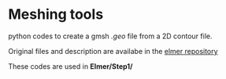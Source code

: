 # Meshing tools

python codes to create a gmsh *.geo* file from a 2D contour file.

Original files and description are availabe in the [elmer repository](https://github.com/ElmerCSC/elmerfem/tree/elmerice/elmerice/Meshers/GIS)

These codes are used in **Elmer/Step1/**

